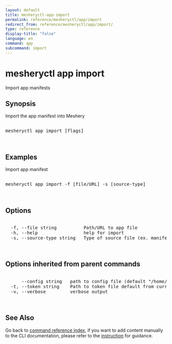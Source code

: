 ```yaml
---
layout: default
title: mesheryctl-app-import
permalink: reference/mesheryctl/app/import
redirect_from: reference/mesheryctl/app/import/
type: reference
display-title: "false"
language: en
command: app
subcommand: import
---
```


# mesheryctl app import

Import app manifests

## Synopsis

Import the app manifest into Meshery
<pre class='codeblock-pre'>
<div class='codeblock'>
mesheryctl app import [flags]

</div>
</pre> 

## Examples

Import app manifest
<pre class='codeblock-pre'>
<div class='codeblock'>
mesheryctl app import -f [file/URL] -s [source-type]

</div>
</pre> 

## Options

<pre class='codeblock-pre'>
<div class='codeblock'>
  -f, --file string          Path/URL to app file
  -h, --help                 help for import
  -s, --source-type string   Type of source file (ex. manifest / compose / helm)

</div>
</pre>

## Options inherited from parent commands

<pre class='codeblock-pre'>
<div class='codeblock'>
      --config string   path to config file (default "/home/runner/.mesheryconfig.yaml")
  -t, --token string    Path to token file default from current context
  -v, --verbose         verbose output

</div>
</pre>

## See Also

Go back to [command reference index](/reference/mesheryctl/), if you want to add content manually to the CLI documentation, please refer to the [instruction](/project/contributing/contributing-cli#preserving-manually-added-documentation) for guidance.
